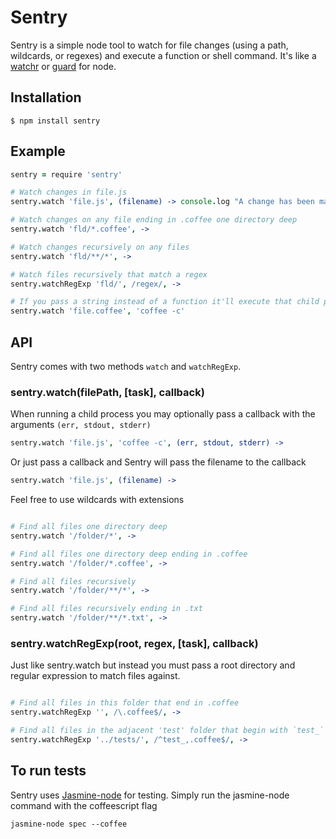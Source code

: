 # Sentry

Sentry is a simple node tool to watch for file changes (using a path, wildcards, or regexes) and execute a function or shell command. It's like a [watchr](https://github.com/mynyml/watchr) or [guard](https://github.com/guard/guard) for node.

## Installation

    $ npm install sentry

## Example

````coffeescript
sentry = require 'sentry'

# Watch changes in file.js
sentry.watch 'file.js', (filename) -> console.log "A change has been made in #{file}"

# Watch changes on any file ending in .coffee one directory deep
sentry.watch 'fld/*.coffee', ->

# Watch changes recursively on any files 
sentry.watch 'fld/**/*', ->

# Watch files recursively that match a regex
sentry.watchRegExp 'fld/', /regex/, ->

# If you pass a string instead of a function it'll execute that child process
sentry.watch 'file.coffee', 'coffee -c'
````

## API

Sentry comes with two methods `watch` and `watchRegExp`.

### sentry.watch(filePath, [task], callback)

When running a child process you may optionally pass a callback with the arguments `(err, stdout, stderr)`

````coffeescript
sentry.watch 'file.js', 'coffee -c', (err, stdout, stderr) ->
````

Or just pass a callback and Sentry will pass the filename to the callback

````coffeescript
sentry.watch 'file.js', (filename) ->
````

Feel free to use wildcards with extensions

````coffeescript

# Find all files one directory deep
sentry.watch '/folder/*', ->

# Find all files one directory deep ending in .coffee
sentry.watch '/folder/*.coffee', ->

# Find all files recursively
sentry.watch '/folder/**/*', ->

# Find all files recursively ending in .txt
sentry.watch '/folder/**/*.txt', ->
````

### sentry.watchRegExp(root, regex, [task], callback)

Just like sentry.watch but instead you must pass a root directory and regular expression to match files against.

````coffeescript

# Find all files in this folder that end in .coffee
sentry.watchRegExp '', /\.coffee$/, ->

# Find all files in the adjacent 'test' folder that begin with `test_` and end in `.coffee`
sentry.watchRegExp '../tests/', /^test_,.coffee$/, ->
````

## To run tests

Sentry uses [Jasmine-node](https://github.com/mhevery/jasmine-node) for testing. Simply run the jasmine-node command with the coffeescript flag

    jasmine-node spec --coffee